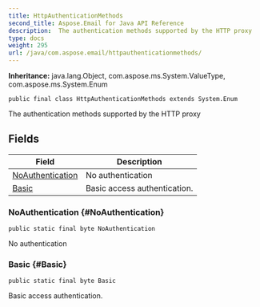 ```yaml
---
title: HttpAuthenticationMethods
second_title: Aspose.Email for Java API Reference
description:  The authentication methods supported by the HTTP proxy
type: docs
weight: 295
url: /java/com.aspose.email/httpauthenticationmethods/
---
```

**Inheritance:**
java.lang.Object, com.aspose.ms.System.ValueType, com.aspose.ms.System.Enum
```
public final class HttpAuthenticationMethods extends System.Enum
```

The authentication methods supported by the HTTP proxy
## Fields

| Field | Description |
| --- | --- |
| [NoAuthentication](#NoAuthentication) | No authentication |
| [Basic](#Basic) | Basic access authentication. |
### NoAuthentication {#NoAuthentication}
```
public static final byte NoAuthentication
```


No authentication

### Basic {#Basic}
```
public static final byte Basic
```


Basic access authentication.

